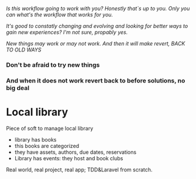 *Is this workflow going to work with you?*
*Honestly that`s up to you.*
*Only you can what's the workflow that works for you.* 

*It's good to constatly changing and evolving and looking for better ways to gain new experiences? I'm not sure, propably yes.*

*New things may work or may not work. And then it will make revert, BACK TO OLD WAYS*

### Don't be afraid to try new things
### And when it does not work revert back to before solutions, no big deal

# Local library
Piece of soft to manage local library

* library has books
* this books are categorized
* they have assets, authors, due dates, reservations
* Library has events: they host and book clubs  

Real world, real project, real app; TDD&Laravel from scratch.

